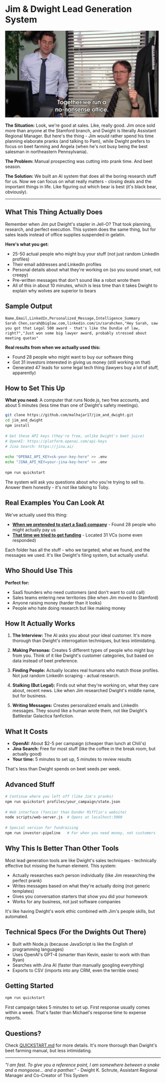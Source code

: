 # Jim & Dwight Lead Generation System

![Jim and Dwight](comedy-the-office.gif)

**The Situation:** Look, we're good at sales. Like, really good. Jim once sold more than anyone at the Stamford branch, and Dwight is literally Assistant Regional Manager. But here's the thing - Jim would rather spend his time planning elaborate pranks (and talking to Pam), while Dwight prefers to focus on beet farming and Angela (when he's not busy being the best salesman in northeastern Pennsylvania).

**The Problem:** Manual prospecting was cutting into prank time. And beet season.

**The Solution:** We built an AI system that does all the boring research stuff for us. Now we can focus on what really matters - closing deals and the important things in life. Like figuring out which bear is best (it's black bear, obviously).

---

## What This Thing Actually Does

Remember when Jim put Dwight's stapler in Jell-O? That took planning, research, and perfect execution. This system does the same thing, but for sales leads instead of office supplies suspended in gelatin.

**Here's what you get:**
- 25-50 actual people who might buy your stuff (not just random LinkedIn profiles)
- Their email addresses and LinkedIn profiles 
- Personal details about what they're working on (so you sound smart, not creepy)
- Pre-written messages that don't sound like a robot wrote them
- All of this in about 10 minutes, which is less time than it takes Dwight to explain why wolves are superior to bears

## Sample Output

```csv
Name,Email,LinkedIn,Personalized_Message,Intelligence_Summary
Sarah Chen,sarah@biglaw.com,linkedin.com/in/sarahchen,"Hey Sarah, saw you got that Legal 500 award - that's like the Dundie of law, right?","Just won some big lawyer award, probably stressed about meeting quotas"
```

**Real results from when we actually used this:**
- Found 28 people who might want to buy our software thing
- Got 31 investors interested in giving us money (still working on that)
- Generated 47 leads for some legal tech thing (lawyers buy a lot of stuff, apparently)

## How to Set This Up

**What you need:** A computer that runs Node.js, two free accounts, and about 5 minutes (less time than one of Dwight's safety meetings).

```bash
git clone https://github.com/malhajar17/jim_and_dwight.git
cd jim_and_dwight
npm install

# Get these API keys (they're free, unlike Dwight's beet juice)
# OpenAI: https://platform.openai.com/api-keys 
# Jina Search: https://jina.ai/

echo "OPENAI_API_KEY=sk-your-key-here" >> .env
echo "JINA_API_KEY=your-jina-key-here" >> .env

npm run quickstart
```

The system will ask you questions about who you're trying to sell to. Answer them honestly - it's not like talking to Toby.

## Real Examples You Can Look At

We've actually used this thing:

- **[When we pretended to start a SaaS company](profiles/p_20250726_1425_sales/)** - Found 28 people who might actually pay us
- **[That time we tried to get funding](profiles/p_20250726_1445_investment/)** - Located 31 VCs (some even responded)

Each folder has all the stuff - who we targeted, what we found, and the messages we used. It's like Dwight's filing system, but actually useful.

## Who Should Use This

**Perfect for:**
- SaaS founders who need customers (and don't want to cold call)
- Sales teams entering new territories (like when Jim moved to Stamford)
- Anyone raising money (harder than it looks)
- People who hate doing research but like making money

## How It Actually Works

1. **The Interview:** The AI asks you about your ideal customer. It's more thorough than Dwight's interrogation techniques, but less intimidating.

2. **Making Personas:** Creates 5 different types of people who might buy from you. Think of it like Dwight's customer categories, but based on data instead of beet preference.

3. **Finding People:** Actually locates real humans who match those profiles. Not just random LinkedIn scraping - actual research.

4. **Stalking (But Legal):** Finds out what they're working on, what they care about, recent news. Like when Jim researched Dwight's middle name, but for business.

5. **Writing Messages:** Creates personalized emails and LinkedIn messages. They sound like a human wrote them, not like Dwight's Battlestar Galactica fanfiction.

## What It Costs

- **OpenAI:** About $2-5 per campaign (cheaper than lunch at Chili's)
- **Jina Search:** Free for most stuff (like the coffee in the break room, but actually good)
- **Your time:** 5 minutes to set up, 5 minutes to review results

That's less than Dwight spends on beet seeds per week.

## Advanced Stuff

```bash
# Continue where you left off (like Jim's pranks)
npm run quickstart profiles/your_campaign/state.json

# Web interface (fancier than Dunder Mifflin's website)
node scripts/web-server.js  # Opens at localhost:3000

# Special version for fundraising
npm run investor-pipeline   # For when you need money, not customers
```

## Why This Is Better Than Other Tools

Most lead generation tools are like Dwight's sales techniques - technically effective but missing the human element. This system:

- Actually researches each person individually (like Jim researching the perfect prank)
- Writes messages based on what they're actually doing (not generic templates)
- Gives you conversation starters that show you did your homework
- Works for any business, not just software companies

It's like having Dwight's work ethic combined with Jim's people skills, but automated.

## Technical Specs (For the Dwights Out There)

- Built with Node.js (because JavaScript is like the English of programming languages)
- Uses OpenAI's GPT-4 (smarter than Kevin, easier to work with than Ryan)
- Searches with Jina AI (faster than manually googling everything)
- Exports to CSV (imports into any CRM, even the terrible ones)

## Getting Started

```bash
npm run quickstart
```

First campaign takes 5 minutes to set up. First response usually comes within a week. That's faster than Michael's response time to expense reports.

## Questions?

Check [QUICKSTART.md](QUICKSTART.md) for more details. It's more thorough than Dwight's beet farming manual, but less intimidating.

---

*"I am fast. To give you a reference point, I am somewhere between a snake and a mongoose... and a panther."* - Dwight K. Schrute, Assistant Regional Manager and Co-Creator of This System
